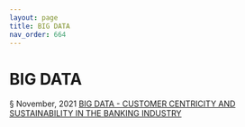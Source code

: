 ```yaml
---
layout: page
title: BIG DATA 
nav_order: 664
---
```


# BIG DATA 
§ November, 2021 [BIG DATA - CUSTOMER CENTRICITY AND SUSTAINABILITY IN THE BANKING INDUSTRY](https://archive-b-v2.bsafes.com/docs/B/BIG-DATA-CUSTOMER-CENTRICITY-AND-SUSTAINABILITY-IN-THE-BANKING-INDUSTRY/)   
